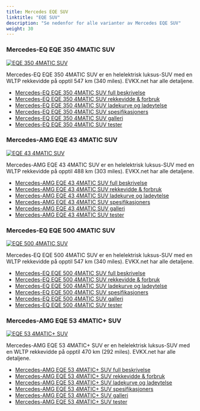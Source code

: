 ```yaml
---
title: Mercedes EQE SUV
linktitle: "EQE SUV"
description: "Se nedenfor for alle varianter av Mercedes EQE SUV"
weight: 30
---
```

### Mercedes-EQ EQE 350 4MATIC SUV

<a href="eqe_350_4matic_suv/"><img src="https://media.evkx.net/multimedia/models/mercedes/eqe_suv/eqe_350_4matic_suv/main_1_st.jpg" class="img-fluid" alt="EQE 350 4MATIC SUV" ></a>

Mercedes-EQ EQE 350 4MATIC SUV er en helelektrisk luksus-SUV med en WLTP rekkevidde på opptil 547 km (340 miles). EVKX.net har alle detaljene. 

- [Mercedes-EQ EQE 350 4MATIC SUV full beskrivelse](eqe_350_4matic_suv/)
- [Mercedes-EQ EQE 350 4MATIC SUV rekkevidde & forbruk](eqe_350_4matic_suv/rangeandconsumption)
- [Mercedes-EQ EQE 350 4MATIC SUV ladekurve og ladeytelse](eqe_350_4matic_suv/chargingcurve)
- [Mercedes-EQ EQE 350 4MATIC SUV spesifikasjoners](eqe_350_4matic_suv/specifications)
- [Mercedes-EQ EQE 350 4MATIC SUV galleri](eqe_350_4matic_suv/gallery)
- [Mercedes-EQ EQE 350 4MATIC SUV tester](eqe_350_4matic_suv/reviews)

### Mercedes-AMG EQE 43 4MATIC SUV

<a href="eqe_43_4matic_suv/"><img src="https://media.evkx.net/multimedia/models/mercedes/eqe_suv/eqe_43_4matic_suv/main_1_st.jpg" class="img-fluid" alt="EQE 43 4MATIC SUV" ></a>

Mercedes-AMG EQE 43 4MATIC SUV er en helelektrisk luksus-SUV med en WLTP rekkevidde på opptil 488 km (303 miles). EVKX.net har alle detaljene. 

- [Mercedes-AMG EQE 43 4MATIC SUV full beskrivelse](eqe_43_4matic_suv/)
- [Mercedes-AMG EQE 43 4MATIC SUV rekkevidde & forbruk](eqe_43_4matic_suv/rangeandconsumption)
- [Mercedes-AMG EQE 43 4MATIC SUV ladekurve og ladeytelse](eqe_43_4matic_suv/chargingcurve)
- [Mercedes-AMG EQE 43 4MATIC SUV spesifikasjoners](eqe_43_4matic_suv/specifications)
- [Mercedes-AMG EQE 43 4MATIC SUV galleri](eqe_43_4matic_suv/gallery)
- [Mercedes-AMG EQE 43 4MATIC SUV tester](eqe_43_4matic_suv/reviews)

### Mercedes-EQ EQE 500 4MATIC SUV

<a href="eqe_500_4matic_suv/"><img src="https://media.evkx.net/multimedia/models/mercedes/eqe_suv/eqe_500_4matic_suv/main_1_st.jpg" class="img-fluid" alt="EQE 500 4MATIC SUV" ></a>

Mercedes-EQ EQE 500 4MATIC SUV er en helelektrisk luksus-SUV med en WLTP rekkevidde på opptil 547 km (340 miles). EVKX.net har alle detaljene. 

- [Mercedes-EQ EQE 500 4MATIC SUV full beskrivelse](eqe_500_4matic_suv/)
- [Mercedes-EQ EQE 500 4MATIC SUV rekkevidde & forbruk](eqe_500_4matic_suv/rangeandconsumption)
- [Mercedes-EQ EQE 500 4MATIC SUV ladekurve og ladeytelse](eqe_500_4matic_suv/chargingcurve)
- [Mercedes-EQ EQE 500 4MATIC SUV spesifikasjoners](eqe_500_4matic_suv/specifications)
- [Mercedes-EQ EQE 500 4MATIC SUV galleri](eqe_500_4matic_suv/gallery)
- [Mercedes-EQ EQE 500 4MATIC SUV tester](eqe_500_4matic_suv/reviews)

### Mercedes-AMG EQE 53 4MATIC+ SUV

<a href="eqe_53_4maticplus_suv/"><img src="https://media.evkx.net/multimedia/models/mercedes/eqe_suv/eqe_53_4maticplus_suv/main_1_st.jpg" class="img-fluid" alt="EQE 53 4MATIC+ SUV" ></a>

Mercedes-AMG EQE 53 4MATIC+ SUV er en helelektrisk luksus-SUV med en WLTP rekkevidde på opptil 470 km (292 miles). EVKX.net har alle detaljene. 

- [Mercedes-AMG EQE 53 4MATIC+ SUV full beskrivelse](eqe_53_4maticplus_suv/)
- [Mercedes-AMG EQE 53 4MATIC+ SUV rekkevidde & forbruk](eqe_53_4maticplus_suv/rangeandconsumption)
- [Mercedes-AMG EQE 53 4MATIC+ SUV ladekurve og ladeytelse](eqe_53_4maticplus_suv/chargingcurve)
- [Mercedes-AMG EQE 53 4MATIC+ SUV spesifikasjoners](eqe_53_4maticplus_suv/specifications)
- [Mercedes-AMG EQE 53 4MATIC+ SUV galleri](eqe_53_4maticplus_suv/gallery)
- [Mercedes-AMG EQE 53 4MATIC+ SUV tester](eqe_53_4maticplus_suv/reviews)

